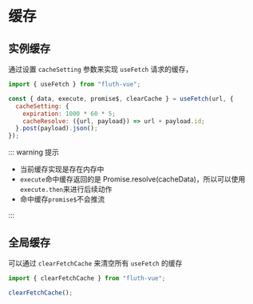 # 缓存

## 实例缓存

通过设置 `cacheSetting` 参数来实现 `useFetch` 请求的缓存，

```javascript
import { useFetch } from "fluth-vue";

const { data, execute, promise$, clearCache } = useFetch(url, {
  cacheSetting: {
    expiration: 1000 * 60 * 5;
    cacheResolve: ({url, payload}) => url + payload.id;
  }.post(payload).json();
});

```

::: warning 提示

- 当前缓存实现是存在内存中
- `execute`命中缓存返回的是 Promise.resolve(cacheData)，所以可以使用`execute.then`来进行后续动作
- 命中缓存`promise$`不会推流

:::

## 全局缓存

可以通过 `clearFetchCache` 来清空所有 `useFetch` 的缓存

```javascript
import { clearFetchCache } from "fluth-vue";

clearFetchCache();
```
